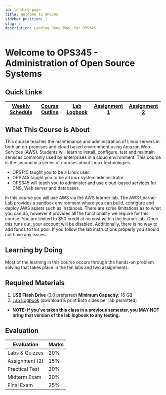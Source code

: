 ```yaml
---
id: landing-page
title: Welcome to OPS345
sidebar_position: 1
slug: /
description: Landing Home Page for OPS345
---
```


# Welcome to OPS345 - Administration of Open Source Systems

## Quick Links

| [Weekly Schedule](./weekly-schedule.md) | [Course Outline](https://apps.senecapolytechnic.ca/ssos/findOutline.do?isLoggedIn=&subjectOrAndTitle=%5BOSL740%5D+Administration+of+Open+Source+Systems&schoolCode=0s867160) | [Lab Logbook](/files/OSL745-Logbook-Online.docx)| [Assignment 1](/Assignments/assignment1.md) | [Assignment 2](/Assignments/assignment2.md) |
| --------------------------------------- | ---------------------------------------------------------------------------------------------------------------------------------------------------------------------------- | ------------------------------------------- | ------------------------------------------- | ------------------------------------------- |

## What This Course is About

This course teaches the maintenance and administration of Linux servers in both an on-premises and cloud based environment using Amazon Web Services (AWS). Students will learn to install, configure, test and maintain services commonly used by enterprises in a cloud environment. This course is the second in a series of courses about Linux technologies.

- OPS145 taught you to be a Linux user. 
- OPS245 taught you to be a Linux system administrator.
- OPS345 will teach you to administer and use cloud-based services for DNS, Web server and databases.

In this course you will use AWS via the AWS learner lab. The AWS Learner Lab provides a sandbox environment where you can build, configure and deploy AWS assets such as instances. There are some limitations as to what you can do, however it provides all the functionality we require for this course. You are limited to $50 credit at no cost within the learner lab. Once this runs out, your account will be disabled. Additionally, there is no way to add funds to this pool. If you follow the lab instructions properly you should not have any issues.

## Learning by Doing

Most of the learning in this course occurs through the hands-on problem solving that takes place in the ten labs and two assignments.

## Required Materials

1. **USB Flash Drive** (3.0 preferred) **Minimum Capacity:** 16 GB
1. [Lab Logbook](/files/OPS345-Logbook-Online.docx) (download & print Both sides per lab permitted)

- **NOTE: If you've taken this class in a previous semester, you MAY NOT bring that version of the lab logbook to any testing.**

## Evaluation

| **Evaluation**  | **Marks** |
| --------------- | --------- |
| Labs & Quizzes  | 20%       |
| Assignment (2)  | 15%       |
| Practical Test  | 20%       |
| Midterm Exam    | 20%       |
| Final Exam      | 25%       |
